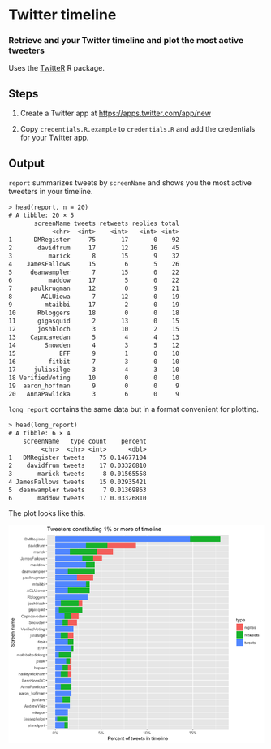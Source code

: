 # Twitter timeline

### Retrieve and your Twitter timeline and plot the most active tweeters

Uses the [TwitteR](https://cran.r-project.org/package=twitteR) R package.

## Steps

1. Create a Twitter app at https://apps.twitter.com/app/new

2. Copy `credentials.R.example` to `credentials.R` and add the credentials for your Twitter app.

## Output

`report` summarizes tweets by `screenName` and shows you the most active tweeters in your timeline.

```
> head(report, n = 20)
# A tibble: 20 × 5
       screenName tweets retweets replies total
            <chr>  <int>    <int>   <int> <int>
1      DMRegister     75       17       0    92
2       davidfrum     17       12      16    45
3          marick      8       15       9    32
4    JamesFallows     15        6       5    26
5     deanwampler      7       15       0    22
6          maddow     17        5       0    22
7     paulkrugman     12        0       9    21
8        ACLUiowa      7       12       0    19
9         mtaibbi     17        2       0    19
10      Rbloggers     18        0       0    18
11      gigasquid      2       13       0    15
12      joshbloch      3       10       2    15
13    Capncavedan      5        4       4    13
14        Snowden      4        3       5    12
15            EFF      9        1       0    10
16         fitbit      7        3       0    10
17     juliasilge      3        4       3    10
18 VerifiedVoting     10        0       0    10
19  aaron_hoffman      9        0       0     9
20   AnnaPawlicka      3        6       0     9
```

`long_report` contains the same data but in a format convenient for plotting.

```
> head(long_report)
# A tibble: 6 × 4
    screenName   type count    percent
         <chr>  <chr> <int>      <dbl>
1   DMRegister tweets    75 0.14677104
2    davidfrum tweets    17 0.03326810
3       marick tweets     8 0.01565558
4 JamesFallows tweets    15 0.02935421
5  deanwampler tweets     7 0.01369863
6       maddow tweets    17 0.03326810
```

The plot looks like this.

![most active tweeters](images/most_active_tweeters.png)
